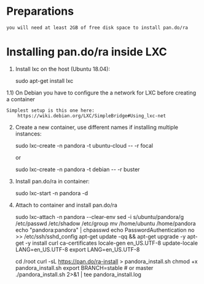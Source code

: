 # Preparations

    you will need at least 2GB of free disk space to install pan.do/ra

# Installing pan.do/ra inside LXC

1) Install lxc on the host (Ubuntu 18.04):

    sudo apt-get install lxc

1.1) On Debian you have to configure the a network for LXC before creating a container

    Simplest setup is this one here:
        https://wiki.debian.org/LXC/SimpleBridge#Using_lxc-net

2) Create a new container, use different names if installing multiple instances:

    sudo lxc-create -n pandora -t ubuntu-cloud -- -r focal

    or

    sudo lxc-create -n pandora -t debian -- -r buster

3) Install pan.do/ra in container:

    sudo lxc-start -n pandora -d

4) Attach to container and install pan.do/ra

    sudo lxc-attach -n pandora --clear-env
    sed -i s/ubuntu/pandora/g /etc/passwd /etc/shadow /etc/group
    mv /home/ubuntu /home/pandora
    echo "pandora:pandora" | chpasswd
    echo PasswordAuthentication no >> /etc/ssh/sshd_config
    apt-get update -qq && apt-get upgrade -y
    apt-get -y install curl ca-certificates
    locale-gen en_US.UTF-8
    update-locale LANG=en_US.UTF-8
    export LANG=en_US.UTF-8

    cd /root
    curl -sL https://pan.do/ra-install > pandora_install.sh
    chmod +x pandora_install.sh
    export BRANCH=stable # or master
    ./pandora_install.sh 2>&1 | tee pandora_install.log

